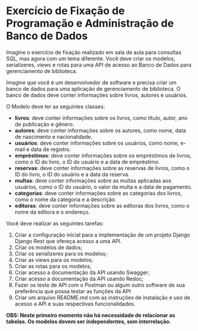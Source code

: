 
# Exercício de Fixação de Programação e Administração de Banco de Dados

Imagine o exercício de fixação realizado em sala de aula para consultas SQL, mas agora com um tema diferente. Você deve criar os modelos, serializeres, views e rotas para uma API de acesso ao Banco de Dados para gerenciamento de biblioteca. 

Imagine que você é um desenvolvedor de software e precisa criar um banco de dados para uma aplicação de gerenciamento de biblioteca. O banco de dados deve conter informações sobre livros, autores e usuários.

O Modelo deve ter as seguintes classes:
- **livros**: deve conter informações sobre os livros, como título, autor, ano de publicação e gênero.
- **autores**: deve conter informações sobre os autores, como nome, data de nascimento e nacionalidade.
- **usuários**: deve conter informações sobre os usuários, como nome, e-mail e data de registro.
- **empréstimos**: deve conter informações sobre os empréstimos de livros, como o ID do livro, o ID do usuário e a data de empréstimo.
- **reservas**: deve conter informações sobre as reservas de livros, como o ID do livro, o ID do usuário e a data da reserva.
- **multas**: deve conter informações sobre as multas aplicadas aos usuários, como o ID do usuário, o valor da multa e a data de pagamento.
- **categorias**: deve conter informações sobre as categorias dos livros, como o nome da categoria e a descrição.
- **editoras**: deve conter informações sobre as editoras dos livros, como o nome da editora e o endereço.
  

Você deve realizar as seguintes tarefas:
1. Criar a configuração inicial para a implementação de um projeto Django Django Rest que ofereça acesso a uma API.
2. Criar os modelos de dados;
3. Criar os serializeres para os modelos;
4. Criar as views para os modelos;
5. Criar as rotas para os modelos;
6. Criar acesso a documentação da API usando Swagger;
7. Criar acesso a documentação da API usando Redoc;
8. Fazer os teste de API com o Postman ou algum outro software de sua preferência que possa testar as funções da API
9. Criar um arquivo README.md com as instruções de instalação e uso de acesso a API e suas respectivas funcionalidades.

**OBS: Neste primeiro momento não há necessidade de relacionar as tabelas. Os modelos devem ser independentes, sem interrelação.**